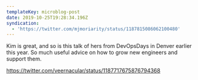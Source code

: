 ```yaml
---
templateKey: microblog-post
date: 2019-10-25T19:28:34.196Z
syndication:
  - 'https://twitter.com/mjmoriarity/status/1187815086062100480'
---
```


Kim is great, and so is this talk of hers from DevOpsDays in Denver earlier this year. So much useful advice on how to grow new engineers and support them.

https://twitter.com/veernacular/status/1187717675876794368
